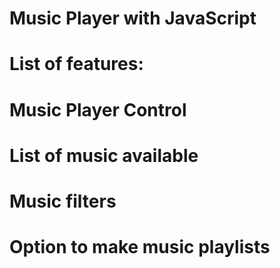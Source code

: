 # Music Player with JavaScript
# List of features: 
# Music Player Control
# List of music available
# Music filters
# Option to make music playlists
